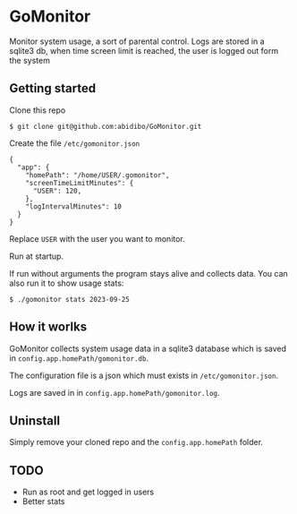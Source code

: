 # GoMonitor

Monitor system usage, a sort of parental control. Logs are stored in a sqlite3 db, when time screen limit is reached, the user is logged out form the system

## Getting started

Clone this repo

```
$ git clone git@github.com:abidibo/GoMonitor.git
```

Create the file `/etc/gomonitor.json`

```
{
  "app": {
    "homePath": "/home/USER/.gomonitor",
    "screenTimeLimitMinutes": {
      "USER": 120,
    },
    "logIntervalMinutes": 10
  }
}
```

Replace `USER` with the user you want to monitor.

Run at startup.

If run without arguments the program stays alive and collects data.
You can also run it to show usage stats:

```
$ ./gomonitor stats 2023-09-25
```

## How it worlks

GoMonitor collects system usage data in a sqlite3 database which is saved in `config.app.homePath/gomonitor.db`.

The configuration file is a json which must exists in `/etc/gomonitor.json`.

Logs are saved in in `config.app.homePath/gomonitor.log`.

## Uninstall

Simply remove your cloned repo and the `config.app.homePath` folder.

## TODO

- Run as root and get logged in users
- Better stats
